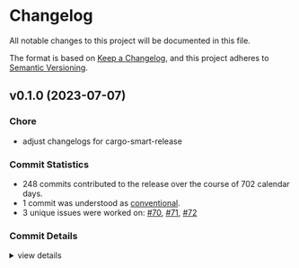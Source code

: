 # Changelog

All notable changes to this project will be documented in this file.

The format is based on [Keep a Changelog](https://keepachangelog.com/en/1.0.0/),
and this project adheres to [Semantic Versioning](https://semver.org/spec/v2.0.0.html).

## v0.1.0 (2023-07-07)

### Chore

 - <csr-id-ca43921af214903e2d1345bb05b5f9c6e1987919/> adjust changelogs for cargo-smart-release

### Commit Statistics

<csr-read-only-do-not-edit/>

 - 248 commits contributed to the release over the course of 702 calendar days.
 - 1 commit was understood as [conventional](https://www.conventionalcommits.org).
 - 3 unique issues were worked on: [#70](https://github.com/nucypher/ferveo/issues/70), [#71](https://github.com/nucypher/ferveo/issues/71), [#72](https://github.com/nucypher/ferveo/issues/72)

### Commit Details

<csr-read-only-do-not-edit/>

<details><summary>view details</summary>

 * **[#70](https://github.com/nucypher/ferveo/issues/70)**
    - Dkg State Machine refactor ([`8594316`](https://github.com/nucypher/ferveo/commit/85943169e27d7dbbdce835d6563ac4d838a410e1))
 * **[#71](https://github.com/nucypher/ferveo/issues/71)**
    - Added serialization/deserialization to the dkg state machine ([`653be13`](https://github.com/nucypher/ferveo/commit/653be13c8a9d7de2e98ac76eca3aadf8f8cadf4a))
 * **[#72](https://github.com/nucypher/ferveo/issues/72)**
    - Refactor subproductdomain ([`2d8026b`](https://github.com/nucypher/ferveo/commit/2d8026b2299fd9b67c77fb3b4e565ff9f4e6505b))
 * **Uncategorized**
    - Adjust changelogs for cargo-smart-release ([`ca43921`](https://github.com/nucypher/ferveo/commit/ca43921af214903e2d1345bb05b5f9c6e1987919))
    - Adjusting changelogs prior to release of ferveo-common-pre-release v0.1.0, subproductdomain-pre-release v0.1.0, group-threshold-cryptography-pre-release v0.1.0, ferveo-pre-release v0.2.0 ([`0ccba13`](https://github.com/nucypher/ferveo/commit/0ccba13b0608e2023d8792ac9b0402af5ebaad0b))
    - Release 0.1.0 crate versions ([`c02e305`](https://github.com/nucypher/ferveo/commit/c02e3050b7a9dcf0260a5eb4e42ff74f3788c3bf))
    - Merge pull request #134 from piotr-roslaniec/remove-ftt-opt ([`2338213`](https://github.com/nucypher/ferveo/commit/23382139265bc043769d41f4da9e0998f9ba9757))
    - Use general evaluation domain ([`2c20efb`](https://github.com/nucypher/ferveo/commit/2c20efb59d7d1075d6b1413b2ae7fbb55c422143))
    - Fix using bad number of domain points ([`d5ec5e0`](https://github.com/nucypher/ferveo/commit/d5ec5e0f9d1303e51a805c4dafbab7ed2efcb7be))
    - Merge pull request #119 from nucypher/nucypher-core-integration ([`52c1f27`](https://github.com/nucypher/ferveo/commit/52c1f27627798fa266d2e5079f5121cc71e8e284))
    - Merge pull request #118 from nucypher/expose-bindings-from-main-crate ([`11d6cea`](https://github.com/nucypher/ferveo/commit/11d6ceaf26f45c76dec0c5a9fcf5eae5301502d3))
    - Merge pull request #114 from piotr-roslaniec/python-exceptions ([`87d8f1c`](https://github.com/nucypher/ferveo/commit/87d8f1cf23e27e01c4a91c964a8327b24e4ad360))
    - Publish 0.1.0-alpha.2 ([`8ce4697`](https://github.com/nucypher/ferveo/commit/8ce469734f08511ee3c897d09aa323a8a1ac62fe))
    - Release pre-release crates ([`8df87ff`](https://github.com/nucypher/ferveo/commit/8df87ff36ac81bd9e60013cda892d31ddf402868))
    - Update crates to 2021 edition #111 ([`591c05e`](https://github.com/nucypher/ferveo/commit/591c05e64ef9d2f7218418b6aa9d33181c60c88f))
    - Expose typed python exceptions ([`6b6f6d7`](https://github.com/nucypher/ferveo/commit/6b6f6d724eeb11c1b638ce51c94f904dec9f73b1))
    - Merge pull request #107 from piotr-roslaniec/zeroize ([`a7eebe5`](https://github.com/nucypher/ferveo/commit/a7eebe57ecbb1aed57410c54710ad79fa6402601))
    - Apply pr suggestions ([`1a48fea`](https://github.com/nucypher/ferveo/commit/1a48fea1c43e038e5f29f9f0a884666ca8dbe9e2))
    - Merge remote-tracking branch 'upstream/main' into zeroize ([`c9b230a`](https://github.com/nucypher/ferveo/commit/c9b230aa011cc537d7d5dcee84cd63a595b471cc))
    - Zeroize nonce ([`03974b2`](https://github.com/nucypher/ferveo/commit/03974b2f5d3bb195ced9b9072fbf5703e976962e))
    - Zeroize plaintext ([`a7e1914`](https://github.com/nucypher/ferveo/commit/a7e1914a7cb677105ffe58d74e02a04afb5fc8a7))
    - Zeroize private key share ([`61068f0`](https://github.com/nucypher/ferveo/commit/61068f04f777a81ec5d2662e8a4ebd34ced2094e))
    - Zeroize chacha ([`61c84da`](https://github.com/nucypher/ferveo/commit/61c84da62144c46fd850989f5c9ec17a3ef6ac07))
    - Zeroize on drop ([`b2402e7`](https://github.com/nucypher/ferveo/commit/b2402e7eade318efde104220dcf92c390d45ccca))
    - Zeroize shared secret ([`54ce650`](https://github.com/nucypher/ferveo/commit/54ce65076c45f937fa0e29a780206f2e32063a92))
    - Merge remote-tracking branch 'upstream/main' into static-arrays ([`7f663f3`](https://github.com/nucypher/ferveo/commit/7f663f3e006e7a9657f84c1fdfb02d04bde413da))
    - Merge pull request #113 from piotr-roslaniec/fix-simple-tdec-shares ([`85fe85a`](https://github.com/nucypher/ferveo/commit/85fe85aeface8eba8752c00d029e7a200216e9e3))
    - Remove implicit ordering from domain points in public dkg params ([`6ab1df9`](https://github.com/nucypher/ferveo/commit/6ab1df92d0d55f5c93d8eeae505a2d8146b27811))
    - Merge pull request #102 from piotr-roslaniec/local-verification-wasm ([`aacdf04`](https://github.com/nucypher/ferveo/commit/aacdf0462d73720e97c1d7924fc49e3d252a691a))
    - Fix failing test ([`c4912f5`](https://github.com/nucypher/ferveo/commit/c4912f5b11e87a96cb726e9122559ee042ffc15f))
    - Js bindings fail to correctly decrypt the ciphertext ([`ae79060`](https://github.com/nucypher/ferveo/commit/ae790601f691a7727489dbd8606dcd6ed0e4106d))
    - Fix ci checks ([`f22fb4a`](https://github.com/nucypher/ferveo/commit/f22fb4a56e0b4e54a0f1b7c8d7f4e2bf14cd2d18))
    - Update wasm bindings ([`9215238`](https://github.com/nucypher/ferveo/commit/9215238e30987c13cbe66d4c05b118f9ff49d815))
    - Fix failing test ([`ffa71bc`](https://github.com/nucypher/ferveo/commit/ffa71bc19672ace4d6c298cad6d2e0ef58fff74c))
    - Js bindings fail to correctly decrypt the ciphertext ([`3e7db72`](https://github.com/nucypher/ferveo/commit/3e7db72e5878bfc54b0324c4c79a2a058fc9e0e9))
    - Fix ci checks ([`50a853b`](https://github.com/nucypher/ferveo/commit/50a853b9d755c77817b6eefcf1f6d0c1af601184))
    - Update wasm bindings ([`1cc7036`](https://github.com/nucypher/ferveo/commit/1cc7036007c05c231f241047ef01e394b8710205))
    - Merge pull request #93 from piotr-roslaniec/local-verification ([`a6ff917`](https://github.com/nucypher/ferveo/commit/a6ff91794d5a8ddd2b9ffcb7b398f58039017a96))
    - Update python bindings ([`a77fc7a`](https://github.com/nucypher/ferveo/commit/a77fc7ac4aa4e2b5bd9a45faa44e40792fc8b65e))
    - Merge branch 'main' into local-verification ([`dd1eccf`](https://github.com/nucypher/ferveo/commit/dd1eccf1575d98d5bec2486452d3aa435faa02da))
    - Merge pull request #95 from piotr-roslaniec/implicit-ordering ([`9fded5b`](https://github.com/nucypher/ferveo/commit/9fded5bbd7b85985644844d31cf391dce52aea97))
    - Refactor for 1.64.0 msrv ([`a23500c`](https://github.com/nucypher/ferveo/commit/a23500ca3918cf9456709340b00e1a54f651bb05))
    - Refactor internal ordering tracking ([`6bb4746`](https://github.com/nucypher/ferveo/commit/6bb4746ab1b2c7b0cd3ae7336fb5d8e5415b1abe))
    - Merge pull request #92 from piotr-roslaniec/simple-tdec-py-bindings ([`4b9d8c4`](https://github.com/nucypher/ferveo/commit/4b9d8c4c50f64e5f84b35999557573fcd050f1c9))
    - Refactor bindings to support simple and precomputed tdec variants ([`edc2f26`](https://github.com/nucypher/ferveo/commit/edc2f26269d51d132066c3ff60c94466d4dbe5d8))
    - Merge pull request #75 from nucypher/release-ferveo-py ([`2529f74`](https://github.com/nucypher/ferveo/commit/2529f743fe6f07935938cbef81faa0230e478f87))
    - Merge branch 'main' into release-ferveo-py ([`d503b8a`](https://github.com/nucypher/ferveo/commit/d503b8ab657cd6500dbc85cbf6c0d15804be57bc))
    - Fix ci ([`0ca00c9`](https://github.com/nucypher/ferveo/commit/0ca00c998239e0cb641fea4ccdd085b4122c72a1))
    - Merge pull request #91 from nucypher/typed-errors ([`b2eb9ef`](https://github.com/nucypher/ferveo/commit/b2eb9ef48cb977a2db724630ea8c0390d2976da6))
    - Add missing serializatin methods ([`9740da8`](https://github.com/nucypher/ferveo/commit/9740da827cb72145a5b3011f51dfcda5216b712b))
    - Merge pull request #56 from nucypher/ferveo-light-tdec ([`8fa25b6`](https://github.com/nucypher/ferveo/commit/8fa25b66bf32585b2ef406bbec3999fd9ce75225))
    - Merge remote-tracking branch 'upstream/main' into ferveo-light-tdec ([`2c5d7c8`](https://github.com/nucypher/ferveo/commit/2c5d7c86af4a70f4694565093c399f5a9296873a))
    - Merge pull request #62 from nucypher/client-server-api ([`3a6e3c4`](https://github.com/nucypher/ferveo/commit/3a6e3c4b59c192289f86c0e37f119b29ccd3d620))
    - Merge pull request #67 from nucypher/arkworks-0.4 ([`bd78f97`](https://github.com/nucypher/ferveo/commit/bd78f9741246a2118bf6e3fdf48c72d6adf51b9e))
    - Merge pull request #72 from piotr-roslaniec/tpke-wasm-api-example ([`a6caaad`](https://github.com/nucypher/ferveo/commit/a6caaad16a10e6a77450f0196f63e5be4ba46f2e))
    - Merge pull request #68 from nucypher/error-handling ([`093f17e`](https://github.com/nucypher/ferveo/commit/093f17e22f606b33a468bd62ad37cf22f3dda265))
    - Merge branch 'error-handling' into tpke-wasm-api-example ([`707f460`](https://github.com/nucypher/ferveo/commit/707f460666acc2781d6dcfa49e0f75f1159f466f))
    - Replace cargo-udeps with cargo-machete ([`9d38a03`](https://github.com/nucypher/ferveo/commit/9d38a03f0f229ff91c5c9d21cc290b30e88ad993))
    - Merge branch 'error-handling' into release-ferveo-py ([`d2a0ca0`](https://github.com/nucypher/ferveo/commit/d2a0ca045beb4dd298f2c06b20b313456a1e81f9))
    - Merge pull request #51 from nucypher/ferveo-pss ([`23955a9`](https://github.com/nucypher/ferveo/commit/23955a9a557b49e425b43e809d9c2555b85e66c5))
    - Sketch error handling in ferveo ([`a68d2d9`](https://github.com/nucypher/ferveo/commit/a68d2d9b62414fd06afa234f240508d1c41e68a8))
    - Fix benchmarks not running on ci ([`af9505d`](https://github.com/nucypher/ferveo/commit/af9505d277eb43760698c5677d2cc0583d6484f4))
    - Refactor serialization ([`b9535fe`](https://github.com/nucypher/ferveo/commit/b9535fefae0795f4b43f726378c5c65d0e776937))
    - Trim external apis ([`0b95048`](https://github.com/nucypher/ferveo/commit/0b9504833ff4025236d9821c5bdc40e66f6774d6))
    - Replace unwrap calls with result type ([`a9b4331`](https://github.com/nucypher/ferveo/commit/a9b4331c3755a0bb0dc0ca5cc355a892dc13d7d3))
    - Self review ([`2d926de`](https://github.com/nucypher/ferveo/commit/2d926de9a96a9492063fe4ad69a4dee51d5cae88))
    - Merge branch 'client-server-api' into arkworks-0.4 ([`ed88c8b`](https://github.com/nucypher/ferveo/commit/ed88c8b9f4bc11b5921ad82274776dc4603fc9c5))
    - Replace unmaintained rust-crypto crate with sha2 ([`3040970`](https://github.com/nucypher/ferveo/commit/3040970d1d61cbb13a7577422a5422eca445deca))
    - Merge branch 'ferveo-light-tdec' into client-server-api ([`8d5bef8`](https://github.com/nucypher/ferveo/commit/8d5bef892ee8d365e0a6fcc720ae4718a6475cd4))
    - Update arkworks to 0.4.0 - first pass ([`b1999b8`](https://github.com/nucypher/ferveo/commit/b1999b86a2b04c719ec29b1263612de88a0cfd49))
    - Update dev deps settings ([`d588cc8`](https://github.com/nucypher/ferveo/commit/d588cc8d339f8f4fb336fa447dbd914faee80604))
    - Update after rebase ([`aa39d7a`](https://github.com/nucypher/ferveo/commit/aa39d7a0f5e91d2945348cc49f0b5788bcf681af))
    - Merge pull request #54 from theref/TODO ([`6022f00`](https://github.com/nucypher/ferveo/commit/6022f00eaa0a495d0edf7dc92c703a5928824e18))
    - Add simple tdec to wasm bindings ([`1cc35b4`](https://github.com/nucypher/ferveo/commit/1cc35b480ebeb1f0ac6dcfd6c91e5ce627e9929c))
    - Fix import style ([`6d92b01`](https://github.com/nucypher/ferveo/commit/6d92b010139b915da1a89ffa686bf24871c7afd1))
    - Update client api tests ([`2e6b231`](https://github.com/nucypher/ferveo/commit/2e6b2317c44a0445db85fc9a1c58a71bb85e5c14))
    - Refactor module visibility ([`d287129`](https://github.com/nucypher/ferveo/commit/d287129e0a687edc7dc40ce196461be6617dcbba))
    - Simple tdec on client side fails ([`7257843`](https://github.com/nucypher/ferveo/commit/7257843a9722f4a63bfbe82fcfbaf2088711dfb6))
    - Merge pull request #48 from nucypher/benchmark-primitives-size ([`58515cf`](https://github.com/nucypher/ferveo/commit/58515cf06c39c578eced7f276d0e7b1b98fd00e9))
    - Merge branch 'ferveo-pss' into ferveo-light-tdec ([`20f0eda`](https://github.com/nucypher/ferveo/commit/20f0edaa20865ef40ce34e99417c35b42b44e1f9))
    - Merge pull request #46 from nucypher/verify-simple-tdec-shares ([`530de97`](https://github.com/nucypher/ferveo/commit/530de97b5008b94b60420adc5735cf1b656b8218))
    - Merge branch 'main' into ferveo-pss ([`1857ef6`](https://github.com/nucypher/ferveo/commit/1857ef6d4249ea2a120ee4264dbfe1745fd25f15))
    - Merge branch 'main' into verify-simple-tdec-shares ([`48a2513`](https://github.com/nucypher/ferveo/commit/48a2513d0e479067fb8e0a5dee574ec3fefb9ce7))
    - Add ferveo-python example ([`fd47f97`](https://github.com/nucypher/ferveo/commit/fd47f97510fad4132712dc58714c19fc0fd0d7e4))
    - Simple tdec on server side ([`39f7f39`](https://github.com/nucypher/ferveo/commit/39f7f39cf618e6c46a809707cfc93bf1aae4e49e))
    - Sketch the server api ([`5ba7451`](https://github.com/nucypher/ferveo/commit/5ba7451f1ae54995e90570b2e970263124ffa803))
    - Switch to cargo-criterion in ci ([`3a216b6`](https://github.com/nucypher/ferveo/commit/3a216b63ee47907e8838a6fcec4abc06fa517d12))
    - Fix benchmark not working on ci ([`e69c735`](https://github.com/nucypher/ferveo/commit/e69c735712ff8e85ae025b841287b645a94e3147))
    - Merge pull request #38 from nucypher/validity-checks ([`168bde6`](https://github.com/nucypher/ferveo/commit/168bde69694089000d8363fba08dd86cc6e101ce))
    - Merge pull request #19 from piotr-roslaniec/use-sha256 ([`ace45c7`](https://github.com/nucypher/ferveo/commit/ace45c783ba0d9b8ba2f308aa5c8a1af034d65ca))
    - Apply pr suggestions ([`1f76347`](https://github.com/nucypher/ferveo/commit/1f76347c0326424c5776c0e2a99c833d911c9b95))
    - Merge branch 'main' into use-sha256 ([`fa1c1a8`](https://github.com/nucypher/ferveo/commit/fa1c1a8bf2b338cb379a481d8b042c45af23c470))
    - Update tpke client api ([`33b2b09`](https://github.com/nucypher/ferveo/commit/33b2b0954d08261e72a7d206446a689fc6b251ac))
    - Refactor validator checksums into a struct ([`3366d80`](https://github.com/nucypher/ferveo/commit/3366d8011d960c4e493548011ba9610155d8360d))
    - Convert `api` and `serialization` to features ([`c20ac5e`](https://github.com/nucypher/ferveo/commit/c20ac5ec71b56336bfcccd3d308b32643122f3c7))
    - Self review ([`2c1ed0c`](https://github.com/nucypher/ferveo/commit/2c1ed0c0ea8fe60dfb95a3801de51ac8e7b29710))
    - Integrate light tdec into ferveo crate ([`5eb4fcf`](https://github.com/nucypher/ferveo/commit/5eb4fcfdf6ae19dda06871eb09155f067fb97645))
    - Refactor light tdec ([`20dbfec`](https://github.com/nucypher/ferveo/commit/20dbfec954af517bd9764e81b4bf97abe94ac10d))
    - Fix after merge ([`a6c3027`](https://github.com/nucypher/ferveo/commit/a6c30279d594c6441f111b300dbe836a801b0574))
    - Merge branch 'verify-simple-tdec-shares' into ferveo-pss ([`3693ba8`](https://github.com/nucypher/ferveo/commit/3693ba85e11ce2dbfc0d6202cb5eef0505b8f753))
    - Merge branch 'validity-checks' into verify-simple-tdec-shares ([`a34b995`](https://github.com/nucypher/ferveo/commit/a34b995d68258b0c956cff87dafa2f968f7ab0ef))
    - Merge branch 'main' into validity-checks ([`dd9e458`](https://github.com/nucypher/ferveo/commit/dd9e4584f9b9715e5c63816234e1c0c0c63df5bc))
    - Benchmark size of pvss transcripts ([`6c28d48`](https://github.com/nucypher/ferveo/commit/6c28d48ddc8aa0805b0fdb634564a627baf1f52f))
    - Self review ([`2c9bfec`](https://github.com/nucypher/ferveo/commit/2c9bfec29abf83f7e50fe37b5aceb4908bd40416))
    - Merge pull request #50 from theref/tidy ([`af53b72`](https://github.com/nucypher/ferveo/commit/af53b72a466cce1dd7b745f60194eec2733899ad))
    - Integrate key recovery into ferveo ([`7aa400f`](https://github.com/nucypher/ferveo/commit/7aa400f58a2ca766f36b50a248625aa2d3f2b7f1))
    - Refactor tdec recovery tests in tpke ([`a366089`](https://github.com/nucypher/ferveo/commit/a3660896800cfa35ddab2c07fc1d7dada8f39adb))
    - Integrate key refreshing into ferveo ([`0223a16`](https://github.com/nucypher/ferveo/commit/0223a1623d8f0d4aa0ade9ccf5f33a235cea57cb))
    - Merge pull request #32 from nucypher/simple-decryption-precomputed ([`cd50056`](https://github.com/nucypher/ferveo/commit/cd50056e1f36a7485b7f974e40e4c6584241d151))
    - Refactor key refreshing ([`864dbc2`](https://github.com/nucypher/ferveo/commit/864dbc26cbc6863b7eda7c03ed8e585d0a7159d8))
    - Remove unused code from `hash_to_curve` ([`1e2dee0`](https://github.com/nucypher/ferveo/commit/1e2dee03e06dd66cc0ad2b55548d5ec254da68a0))
    - Merge pull request #41 from theref/refresh_bench ([`0f1ac6f`](https://github.com/nucypher/ferveo/commit/0f1ac6ff8743ac7cd0fe3c99a0ef22d6bbb20425))
    - Replace `bench_with_input` for `bench_function` ([`bf16483`](https://github.com/nucypher/ferveo/commit/bf164835aedf6aba67c936a5c088528ac9eb9a83))
    - Add a benchmark sketch ([`aa75f85`](https://github.com/nucypher/ferveo/commit/aa75f85e17699cb84926fa33b1cd800d18abac6e))
    - Apply pr suggestions ([`bdda3d1`](https://github.com/nucypher/ferveo/commit/bdda3d11f0415e86ecf5ce9a5793b3b407d97c8f))
    - Self review ([`0eb043e`](https://github.com/nucypher/ferveo/commit/0eb043ed5e1fb54f71288362706c3d47c975bdf4))
    - Fix after rebase ([`2b298af`](https://github.com/nucypher/ferveo/commit/2b298af13302b7ddff8a7db1e41bd2e52d564dd0))
    - Apply PR suggestions ([`2c46d1e`](https://github.com/nucypher/ferveo/commit/2c46d1eaddd7f51878966667d8b42933e2fc69ea))
    - Fix after rebase ([`208c55e`](https://github.com/nucypher/ferveo/commit/208c55e76a2a483d2370534c48d9e6e145df1f6f))
    - Self review ([`0370bd9`](https://github.com/nucypher/ferveo/commit/0370bd99177e1953cdfdb90007a0a49bf21c7274))
    - Fix after rebase ([`e8b83dc`](https://github.com/nucypher/ferveo/commit/e8b83dc89f712e17eac42952a392bb13419f9f01))
    - Implement and benchmark subvariant of simple tdec ([`1bde49d`](https://github.com/nucypher/ferveo/commit/1bde49d8c1920f94cf3d33ca6bb705e667eda22c))
    - Benchmark share combination for simple variant ([`ec84ec3`](https://github.com/nucypher/ferveo/commit/ec84ec39d55d2a18ebca80e8c257aa872038d87c))
    - Merge branch 'main' into validity-checks ([`208d95c`](https://github.com/nucypher/ferveo/commit/208d95c990084f81eb2e82339e772b0baa8c7748))
    - Merge pull request #27 from nucypher/dkg-pvss-flow ([`e842b8a`](https://github.com/nucypher/ferveo/commit/e842b8a5bb2cafe2e768ca29e5f0210f969ea748))
    - Benchmark share verification ([`d499c28`](https://github.com/nucypher/ferveo/commit/d499c2820d8c0cbe959c8092fdefd632da2357af))
    - Refactor decryption share creation ([`64f5023`](https://github.com/nucypher/ferveo/commit/64f5023663ccf6f33b82e87a21b9c89eb7b135ac))
    - Implement simple tdec decryption share verification ([`655e5e3`](https://github.com/nucypher/ferveo/commit/655e5e3a9173d6e38ad176efecd0d380f19578f1))
    - Disable arkworks benchmark ([`91fa243`](https://github.com/nucypher/ferveo/commit/91fa24391002b2c75ff32bf8f0d50c5cbe2faa38))
    - Benchmark ciphertext validity check ([`a21fb93`](https://github.com/nucypher/ferveo/commit/a21fb93b84a11d77eb454c0a399da1e28a1f5140))
    - Update tpke/benches/tpke.rs ([`2d20f28`](https://github.com/nucypher/ferveo/commit/2d20f285ed97f3fe44bf7225bf7bc5e88842b753))
    - Bench ciphertext validity check ([`f0864ae`](https://github.com/nucypher/ferveo/commit/f0864ae82d3b1e8bf06877eb5e84e641d15088dd))
    - Enable key share blinding in fast tdec ([`57c9763`](https://github.com/nucypher/ferveo/commit/57c9763712be26ecf9e39863b9a37785b2da6c3e))
    - Refactor to a single share per validator ([`dce013c`](https://github.com/nucypher/ferveo/commit/dce013c0825ad5cabf7fe74edfc9d96ce80a44da))
    - Remove rebasing artifact ([`e9d7064`](https://github.com/nucypher/ferveo/commit/e9d706481adb3010924c2fc5014d4fff96e742fd))
    - Fix after rebase ([`dc53f7b`](https://github.com/nucypher/ferveo/commit/dc53f7b568abe296f2f0812b8233e5e388965277))
    - Fix after rebase ([`50343e3`](https://github.com/nucypher/ferveo/commit/50343e33d1c48e5199bac79f4d75031857fd0a7a))
    - Self code review ([`b560ad6`](https://github.com/nucypher/ferveo/commit/b560ad6e5e72a4b1521486cbc90e84fcbff2ed6f))
    - Remove dealer's lagrange coeffs calculation ([`f526ad4`](https://github.com/nucypher/ferveo/commit/f526ad44a8c05151bc7c0d745770e6b7f88e1876))
    - Simple threshold decryption works ([`d3c76cd`](https://github.com/nucypher/ferveo/commit/d3c76cde43f13a9a7c24d24511acbd980b5b6e44))
    - Fix clippy ([`cca3270`](https://github.com/nucypher/ferveo/commit/cca32700b3b13aafab6fcb899f852d3643dddcfd))
    - Simple decryption with one validator works with ferveo dkg ([`4fbaab3`](https://github.com/nucypher/ferveo/commit/4fbaab341e8481d7fbcf103e8b9c29b0a7ea348a))
    - Incorrect length of decrypted shares after pvss combination ([`efa6150`](https://github.com/nucypher/ferveo/commit/efa6150f3aa07e262290392f41dfa37c83a7a4a4))
    - Calculate lagrange using public context ([`0c6b9c5`](https://github.com/nucypher/ferveo/commit/0c6b9c560d934c3b4edab8866a4234461bc70274))
    - Calculate lagrange using private context ([`bd5d743`](https://github.com/nucypher/ferveo/commit/bd5d74385017b80324c2c9d882f2f727ece3bef5))
    - Initial work on simple threshold decryption ([`fcab224`](https://github.com/nucypher/ferveo/commit/fcab224a9ec79799ec7067e94a5e567ff91b83d4))
    - Refactor share verification ([`249c3c1`](https://github.com/nucypher/ferveo/commit/249c3c1b3285b4e8e92ee1b444e6f3b3d8001578))
    - Implement simplified decryption share verification ([`20445cd`](https://github.com/nucypher/ferveo/commit/20445cdc49712f40fb893f370d9510edf4cf7484))
    - Fix formulas ([`444ff80`](https://github.com/nucypher/ferveo/commit/444ff806b0bee35ef4edfb60c01caed67ae27cbc))
    - Fix after rebase ([`c80a197`](https://github.com/nucypher/ferveo/commit/c80a1975c9dcf130723ee46ce11bfb8b693301ef))
    - Decryption share verification for fast variant ([`a0d9930`](https://github.com/nucypher/ferveo/commit/a0d99308c932fda7413fc04f9039f9758d8a692e))
    - Check ciphertext validity before creating a decryption share ([`e99f43c`](https://github.com/nucypher/ferveo/commit/e99f43c3a3f0095e3989f1231c2b5f8d96f8471a))
    - Enable key share blinding in fast tdec ([`a484971`](https://github.com/nucypher/ferveo/commit/a484971aea27a5304aa20fbde6f826900107559e))
    - Refactor to a single share per validator ([`b6c9189`](https://github.com/nucypher/ferveo/commit/b6c9189322f3c50ccef19ad6cb0c4cd922a71f1b))
    - Remove rebasing artifact ([`838d3d2`](https://github.com/nucypher/ferveo/commit/838d3d21fd99799aea19843c3868476b0f6d97b4))
    - Fix after rebase ([`26fe690`](https://github.com/nucypher/ferveo/commit/26fe690d14dc29231886f593065d94193a3f913e))
    - Fix after rebase ([`668184c`](https://github.com/nucypher/ferveo/commit/668184c4b8b4fc38542be7de3bbeb49ab51166f2))
    - Self code review ([`89ebffc`](https://github.com/nucypher/ferveo/commit/89ebffc583ee13bc5b19a846fef168663e106bcb))
    - Remove dealer's lagrange coeffs calculation ([`364580e`](https://github.com/nucypher/ferveo/commit/364580eee849b5bdab88ee51a6116f90ce5a8199))
    - Simple threshold decryption works ([`856790c`](https://github.com/nucypher/ferveo/commit/856790c48d882c87275ddf6d87bbeb1a31ad559b))
    - Fix clippy ([`7cad9ae`](https://github.com/nucypher/ferveo/commit/7cad9aea331ed8e510bca6afd043fe61a466ef08))
    - Simple decryption with one validator works with ferveo dkg ([`57255f5`](https://github.com/nucypher/ferveo/commit/57255f5befb64f3c4cce8d97b2d28db0f0c4f0eb))
    - Incorrect length of decrypted shares after pvss combination ([`81d4dd2`](https://github.com/nucypher/ferveo/commit/81d4dd2c67026f2a672c2c421efa38bdfc5f226b))
    - Calculate lagrange using public context ([`17cdb5b`](https://github.com/nucypher/ferveo/commit/17cdb5b6850c54815f3629fa4e441e0caa815f7e))
    - Calculate lagrange using private context ([`719b4a1`](https://github.com/nucypher/ferveo/commit/719b4a1aa1d7775413c3a80500ecc87cc83d64ea))
    - Initial work on simple threshold decryption ([`08bac73`](https://github.com/nucypher/ferveo/commit/08bac73b78f602f4bc46ef4eb508c0870124094b))
    - Add benchmark for share refresh ([`5163ba6`](https://github.com/nucypher/ferveo/commit/5163ba62402c451b3ba5f52592eace2e6f43f4ec))
    - Merge pull request #34 from nucypher/benchmarks-pr-compare ([`185822b`](https://github.com/nucypher/ferveo/commit/185822b781ec6febfef28660acbe6fa39dd893a4))
    - Update random polynomial benchmark ([`770d251`](https://github.com/nucypher/ferveo/commit/770d2515b56438c30fdf0911ffb7b7103ba17b88))
    - Fix benchmarks on ci ([`33cf5c2`](https://github.com/nucypher/ferveo/commit/33cf5c2f7ed7c0971c2f349e38df24047b1ea4f6))
    - Fix after rebase ([`ea19e6a`](https://github.com/nucypher/ferveo/commit/ea19e6a8dffd3519ed51909b57820cae7ac61731))
    - Add more tpke benchmarks ([`02827bb`](https://github.com/nucypher/ferveo/commit/02827bb98ff2f2ec01c77c1283e8e79aefde0d3c))
    - Benchmark share combination for simple variant ([`07cbe25`](https://github.com/nucypher/ferveo/commit/07cbe25e24fef7f84523a7485bd71cc57e2f0753))
    - Fix polynomial benchmark ([`939f913`](https://github.com/nucypher/ferveo/commit/939f913507587fbbe7b0aaa88df11dfbaf52a823))
    - Add benchmark for Recover Share at Point ([`a8009a9`](https://github.com/nucypher/ferveo/commit/a8009a9fe7e4d5f5f7e2e923e2941e88024edaac))
    - Merge pull request #35 from nucypher/bench-arkworks ([`48567a3`](https://github.com/nucypher/ferveo/commit/48567a3d28718f354913c74580f5c9b9f964bb51))
    - Fix after rebase ([`d6af087`](https://github.com/nucypher/ferveo/commit/d6af0877ca201c027681550e72bb71834af67034))
    - Move poly bench to arkworks ([`f98b528`](https://github.com/nucypher/ferveo/commit/f98b5281af6a81ebaeb3c570d8965ee81a74b185))
    - Fix after rebase ([`27f9216`](https://github.com/nucypher/ferveo/commit/27f92163b343c9f8d8345a80e65e2ecec2ed58b7))
    - Simplify arkworks benchmarks ([`1b6b852`](https://github.com/nucypher/ferveo/commit/1b6b852f3b815a5635de807f675aa3780f3c039f))
    - Fix benchmark not working on ci ([`15e1c6e`](https://github.com/nucypher/ferveo/commit/15e1c6ec38cdfc63bca32e4b869c5e7a884f754f))
    - Fix after rebase ([`c192dfc`](https://github.com/nucypher/ferveo/commit/c192dfc64ebecdcc035d222696da481982c49f27))
    - Enable tpke benchmarks ([`73bc0a1`](https://github.com/nucypher/ferveo/commit/73bc0a14eacf37389694cabfa2949b6353e12737))
    - Add remaining benchmarks ([`14240f9`](https://github.com/nucypher/ferveo/commit/14240f989c1a1b4bde6c1310015c6e3fa783b045))
    - Add a benchmark sketch ([`1a1f5bc`](https://github.com/nucypher/ferveo/commit/1a1f5bc6672b096f5ebbaea85261ea94c2435553))
    - Add encryption and decryption benchmarks ([`1d02339`](https://github.com/nucypher/ferveo/commit/1d02339d7871a4e4637fbbd4fd349780edb4c591))
    - Add more tpke benchmarks ([`ac5bbac`](https://github.com/nucypher/ferveo/commit/ac5bbaccc959a5bf3076a0f9540b207e20aa09b5))
    - Run benchmarks on gh actions ([`20e1123`](https://github.com/nucypher/ferveo/commit/20e1123578295c5286b0ab1698ea7ea97aaa4397))
    - Benchmark share combination for simple variant ([`6b33e84`](https://github.com/nucypher/ferveo/commit/6b33e84ab428fcb903efffcc2e6178a50d47d04a))
    - Merge pull request #25 from piotr-roslaniec/sd-benchmarks ([`25c745e`](https://github.com/nucypher/ferveo/commit/25c745e3e830fab8161612af6963bc673ce00bb2))
    - Fix after rebase ([`3ee6ac5`](https://github.com/nucypher/ferveo/commit/3ee6ac5994c25e485a41e18acd1c438cb162bc66))
    - Add encryption and decryption benchmarks ([`c007f5e`](https://github.com/nucypher/ferveo/commit/c007f5e2fe6bf54ad294d94c0a7777613d4c7331))
    - Set group benchmark sample for tpke ([`0271631`](https://github.com/nucypher/ferveo/commit/0271631de705991dab5a30abe8c13a2d0ac80978))
    - Add more tpke benchmarks ([`3d5847b`](https://github.com/nucypher/ferveo/commit/3d5847b382604bb0fb4c2e213ac16ef22b7a5c50))
    - Run benchmarks on gh actions ([`ffd67c4`](https://github.com/nucypher/ferveo/commit/ffd67c47238b3dd5d9273ff8e0ba1979d10d4732))
    - Benchmark share combination for simple variant ([`5751d8c`](https://github.com/nucypher/ferveo/commit/5751d8c1df9ffce19b63fba3ae04fa050b4b511e))
    - Merge pull request #26 from nucypher/share-recovery ([`94de0a0`](https://github.com/nucypher/ferveo/commit/94de0a002b44daad34bcdf07d773fa4d8148787d))
    - Merge pull request #37 from theref/share-recovery ([`86a95f3`](https://github.com/nucypher/ferveo/commit/86a95f32403ed6df1c6cb77ba284dffb0eee2df9))
    - Apply PR suggestions ([`d8d325c`](https://github.com/nucypher/ferveo/commit/d8d325ce88f957c6c97fe5e4c58943bb6a2fc10f))
    - Use `debug_assert` to make benchmarks more consistent ([`871fdf4`](https://github.com/nucypher/ferveo/commit/871fdf4b8734fb0d55e9aed095557cbe3e61cedf))
    - Use arkworks for polynomails and benchmark relevant functions ([`92f6f55`](https://github.com/nucypher/ferveo/commit/92f6f551bbbaba5229ae8f3628b8d89147c8fe1a))
    - Fix after rebase ([`989415a`](https://github.com/nucypher/ferveo/commit/989415a9581063cc1105a7b361f79d780bf55111))
    - Apply pr suggestions ([`48732e7`](https://github.com/nucypher/ferveo/commit/48732e7d6e221ff985bde4fca35a0137f2ce123a))
    - Add comments after initial review ([`5456c42`](https://github.com/nucypher/ferveo/commit/5456c422a9f9b2a3964c2d3dd8de5700f0dccdd3))
    - Fix after rebase ([`7d5ecd9`](https://github.com/nucypher/ferveo/commit/7d5ecd9a54873719f0a1f1ec42957eb94ff97945))
    - Fix clippy warnings ([`2327378`](https://github.com/nucypher/ferveo/commit/232737832b34658df95a500b61fe856d7bd767f1))
    - Share refreshing ([`e4e59c8`](https://github.com/nucypher/ferveo/commit/e4e59c8ce60c440c308748097db1423763a358f7))
    - Refreshing initial pass ([`1697924`](https://github.com/nucypher/ferveo/commit/1697924d35d2c0e689ccd20f4f784be2d03c70b6))
    - Fix after rebase ([`c0df26e`](https://github.com/nucypher/ferveo/commit/c0df26e23e31107e24cfcad0319ff38cc17e5d19))
    - Failing to create a proper polynomial for recovery ([`2575edd`](https://github.com/nucypher/ferveo/commit/2575edd70e5d312e83bbc011c54c666bc7312d42))
    - Wip ([`81870af`](https://github.com/nucypher/ferveo/commit/81870afb4381a7acf7fb773c88b4508bd1d507dc))
    - Initial work on simple threshold decryption ([`3d0c13b`](https://github.com/nucypher/ferveo/commit/3d0c13b78fa89e3cf221e48c68f9ce7f97dbce17))
    - Merge pull request #20 from piotr-roslaniec/simple-decryption ([`b2b4809`](https://github.com/nucypher/ferveo/commit/b2b48091092c861ca7a39fcc54573dcd8117db2e))
    - Apply pr suggestions ([`6dc7173`](https://github.com/nucypher/ferveo/commit/6dc71731e880fdb8c7bd27da7e48649d18fff80f))
    - Remove some comments ([`526d198`](https://github.com/nucypher/ferveo/commit/526d19887686d94b09aa3b389b58b1f065938352))
    - Implement simple threshold decryption variant ([`e7ecab0`](https://github.com/nucypher/ferveo/commit/e7ecab0e1b9b310490e7f7ccf6deb73d08c866b4))
    - Use sha256 instead of blake2b ([`c71dbf2`](https://github.com/nucypher/ferveo/commit/c71dbf2630ebb54a4be725af92a61cfddc8837a0))
    - Merge pull request #10 from piotr-roslaniec/wasm-bindings ([`f26552d`](https://github.com/nucypher/ferveo/commit/f26552db645e095fb4df6732aa38e1fff1401d72))
    - Merge pull request #17 from nucypher/benchmark-wasm ([`85fba9e`](https://github.com/nucypher/ferveo/commit/85fba9e27de154b8b9701873ab1d370a07283fe3))
    - Merge pull request #18 from nucypher/bindings-python ([`227052a`](https://github.com/nucypher/ferveo/commit/227052aacd2b1a9353bfbf37d4522ff8f35d73a3))
    - Add python bindings and benchmark ([`0091ae1`](https://github.com/nucypher/ferveo/commit/0091ae1f8521337967a6dbb90157875a17fff7f9))
    - Add info about benchmark setup ([`c0c2c9e`](https://github.com/nucypher/ferveo/commit/c0c2c9e21f65eb2e6cf3a58b9952a3d9b0bb38f6))
    - Add benchmarks in the browser ([`1688c36`](https://github.com/nucypher/ferveo/commit/1688c36d9d2353a10d566db9b75424edd59a276d))
    - Update after rebase ([`d77f3b7`](https://github.com/nucypher/ferveo/commit/d77f3b79f6928198f84ce96ac306e0533c9977eb))
    - Panicks at 'capacity overflow' during js-benches ([`9d358e1`](https://github.com/nucypher/ferveo/commit/9d358e16acf3e033e5e5f8bef15a3b05d00d15c6))
    - Add bindings for threshold decryption flow ([`71ae0c3`](https://github.com/nucypher/ferveo/commit/71ae0c37131ab863caaff2ae13771304b1bbb5f7))
    - Expose randomness in dkg setup ([`d8b51ce`](https://github.com/nucypher/ferveo/commit/d8b51cea0b614efb89e2b17c8c23730268a0f65e))
    - Update after rebase ([`b8b2392`](https://github.com/nucypher/ferveo/commit/b8b2392de11068acde07895dc9b6897a742b9b2d))
    - Self review ([`7e92e0d`](https://github.com/nucypher/ferveo/commit/7e92e0d2e2b1d0f82ba0483bff0db0d59c079283))
    - Add bindings for threshold decryption flow ([`9fc2c4b`](https://github.com/nucypher/ferveo/commit/9fc2c4ba504c02bcc9b1d1b7fc990d2ebc37ba51))
    - Setup benchmarks ([`1b96071`](https://github.com/nucypher/ferveo/commit/1b960712911e2e02ae2f41e9e773134d8ccdbd96))
    - Add wasm setup ([`ca2e46e`](https://github.com/nucypher/ferveo/commit/ca2e46e67637ce34d531da03124523fb567b7002))
    - Merge pull request #8 from piotr-roslaniec/aad#1 ([`41b5408`](https://github.com/nucypher/ferveo/commit/41b54081c2061126fa8d661207e13aa74406733f))
    - Address pr comments ([`3786af1`](https://github.com/nucypher/ferveo/commit/3786af1e6a8c8ec26c82435f125f6d67c05884cd))
    - Expose checked decryption instead ([`cea2827`](https://github.com/nucypher/ferveo/commit/cea28279e3373d0e816d2986d860705c1893a11e))
    - Refactor u in ciphertext into commitment ([`5f5b5f3`](https://github.com/nucypher/ferveo/commit/5f5b5f35ea6d9460ebfa55e9aeeeb2ef46b76105))
    - Address pr comments ([`d9e43a4`](https://github.com/nucypher/ferveo/commit/d9e43a4cebaeb11a3e8c44bbef5933c5f52627ae))
    - Address pr comments ([`b44430b`](https://github.com/nucypher/ferveo/commit/b44430b32c251e202f7d29334468ac39e5185261))
    - Address some clippy warnings ([`e8087d2`](https://github.com/nucypher/ferveo/commit/e8087d23ec6d1845585016259e51cc173160bb92))
    - Refactor into a helper method ([`c56c025`](https://github.com/nucypher/ferveo/commit/c56c025c446c7824ebf19251ae0b3a354fd4f8b2))
    - Add checked decryption ([`e526c4f`](https://github.com/nucypher/ferveo/commit/e526c4f9db8ddaa406e31dd48c1b3cf00e2323e3))
    - Use aad in ciphertext validity check ([`0b252e5`](https://github.com/nucypher/ferveo/commit/0b252e50ac0017b0f4b6b4a94ad640d1911cc862))
    - Replace chacha20 with chacha20poly1305 ([`ce89ead`](https://github.com/nucypher/ferveo/commit/ce89eadb7737e511c743ec01a2fe3bfc9826b32c))
    - Merge pull request #65 from anoma/joe/20210922 ([`d6d603f`](https://github.com/nucypher/ferveo/commit/d6d603fbe82706525a194f42cbab9c3431dd7cc4))
    - Latest ferveo ([`0f17c3b`](https://github.com/nucypher/ferveo/commit/0f17c3be5cfa55b5f878defcb74ab2b4e13c3190))
    - Merge branch 'master' into joe/202108 ([`3e98e43`](https://github.com/nucypher/ferveo/commit/3e98e434758fadfdd16c73ba7ead15fc84005f99))
    - Merge pull request #50 from anoma/george/tpke ([`3e9eb73`](https://github.com/nucypher/ferveo/commit/3e9eb732b47787f55f818de8dbf9145a70b19130))
    - Moving tpke code in this repo ([`8d62e52`](https://github.com/nucypher/ferveo/commit/8d62e527ec5e792f62e885a25872fff45c1c3d00))
</details>

